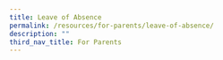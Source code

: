 ```yaml
---
title: Leave of Absence
permalink: /resources/for-parents/leave-of-absence/
description: ""
third_nav_title: For Parents
---
```

